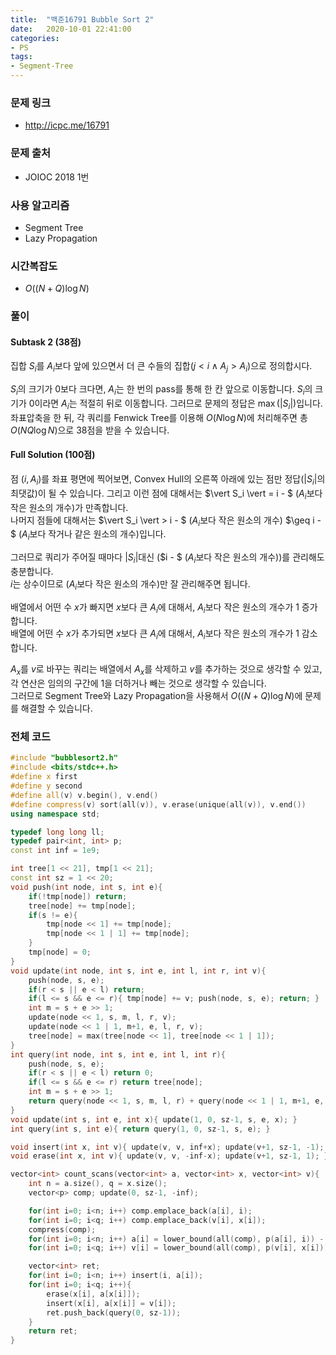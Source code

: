 ```yaml
---
title:  "백준16791 Bubble Sort 2"
date:   2020-10-01 22:41:00
categories:
- PS
tags:
- Segment-Tree
---
```


### 문제 링크
* http://icpc.me/16791

### 문제 출처
* JOIOC 2018 1번

### 사용 알고리즘
* Segment Tree
* Lazy Propagation

### 시간복잡도
* $O((N+Q) \log N)$

### 풀이

#### Subtask 2 (38점)
집합 $S_i$를 $A_i$보다 앞에 있으면서 더 큰 수들의 집합($j < i ∧ A_j > A_i$)으로 정의합시다.

$S_i$의 크기가 0보다 크다면, $A_i$는 한 번의 pass를 통해 한 칸 앞으로 이동합니다. $S_i$의 크기가 0이라면 $A_i$는 적절히 뒤로 이동합니다. 그러므로 문제의 정답은 $\max(\vert S_i \vert)$입니다.<br>
좌표압축을 한 뒤, 각 쿼리를 Fenwick Tree를 이용해 $O(N \log N)$에 처리해주면 총 $O(NQ \log N)$으로 38점을 받을 수 있습니다.

#### Full Solution (100점)
점 $(i, A_i)$를 좌표 평면에 찍어보면, Convex Hull의 오른쪽 아래에 있는 점만 정답($\vert S_i \vert$의 최댓값)이 될 수 있습니다. 그리고 이런 점에 대해서는 $\vert S_i \vert = i - $ ($A_i$보다 작은 원소의 개수)가 만족합니다.<br>
나머지 점들에 대해서는 $\vert S_i \vert > i - $ ($A_i$보다 작은 원소의 개수) $\geq i - $ ($A_i$보다 작거나 같은 원소의 개수)입니다.

그러므로 쿼리가 주어질 때마다 $\vert S_i \vert$대신 ($i - $ ($A_i$보다 작은 원소의 개수))를 관리해도 충분합니다.<br>
$i$는 상수이므로 ($A_i$보다 작은 원소의 개수)만 잘 관리해주면 됩니다.

배열에서 어떤 수 $x$가 빠지면 $x$보다 큰 $A_i$에 대해서, $A_i$보다 작은 원소의 개수가 1 증가합니다.<br>
배열에 어떤 수 $x$가 추가되면 $x$보다 큰 $A_i$에 대해서, $A_i$보다 작은 원소의 개수가 1 감소합니다.

$A_x$를 $v$로 바꾸는 쿼리는 배열에서 $A_x$를 삭제하고 $v$를 추가하는 것으로 생각할 수 있고, 각 연산은 임의의 구간에 1을 더하거나 빼는 것으로 생각할 수 있습니다.<br>
그러므로 Segment Tree와 Lazy Propagation을 사용해서 $O((N+Q) \log N)$에 문제를 해결할 수 있습니다.

### 전체 코드
```cpp
#include "bubblesort2.h"
#include <bits/stdc++.h>
#define x first
#define y second
#define all(v) v.begin(), v.end()
#define compress(v) sort(all(v)), v.erase(unique(all(v)), v.end())
using namespace std;

typedef long long ll;
typedef pair<int, int> p;
const int inf = 1e9;

int tree[1 << 21], tmp[1 << 21];
const int sz = 1 << 20;
void push(int node, int s, int e){
    if(!tmp[node]) return;
    tree[node] += tmp[node];
    if(s != e){
        tmp[node << 1] += tmp[node];
        tmp[node << 1 | 1] += tmp[node];
    }
    tmp[node] = 0;
}
void update(int node, int s, int e, int l, int r, int v){
    push(node, s, e);
    if(r < s || e < l) return;
    if(l <= s && e <= r){ tmp[node] += v; push(node, s, e); return; }
    int m = s + e >> 1;
    update(node << 1, s, m, l, r, v);
    update(node << 1 | 1, m+1, e, l, r, v);
    tree[node] = max(tree[node << 1], tree[node << 1 | 1]);
}
int query(int node, int s, int e, int l, int r){
    push(node, s, e);
    if(r < s || e < l) return 0;
    if(l <= s && e <= r) return tree[node];
    int m = s + e >> 1;
    return query(node << 1, s, m, l, r) + query(node << 1 | 1, m+1, e, l, r);
}
void update(int s, int e, int x){ update(1, 0, sz-1, s, e, x); }
int query(int s, int e){ return query(1, 0, sz-1, s, e); }

void insert(int x, int v){ update(v, v, inf+x); update(v+1, sz-1, -1); }
void erase(int x, int v){ update(v, v, -inf-x); update(v+1, sz-1, 1); }

vector<int> count_scans(vector<int> a, vector<int> x, vector<int> v){
    int n = a.size(), q = x.size();
    vector<p> comp; update(0, sz-1, -inf);

    for(int i=0; i<n; i++) comp.emplace_back(a[i], i);
    for(int i=0; i<q; i++) comp.emplace_back(v[i], x[i]);
    compress(comp);
    for(int i=0; i<n; i++) a[i] = lower_bound(all(comp), p(a[i], i)) - comp.begin();
    for(int i=0; i<q; i++) v[i] = lower_bound(all(comp), p(v[i], x[i])) - comp.begin();

    vector<int> ret;
    for(int i=0; i<n; i++) insert(i, a[i]);
    for(int i=0; i<q; i++){
        erase(x[i], a[x[i]]);
        insert(x[i], a[x[i]] = v[i]);
        ret.push_back(query(0, sz-1));
    }
    return ret;
}
```
